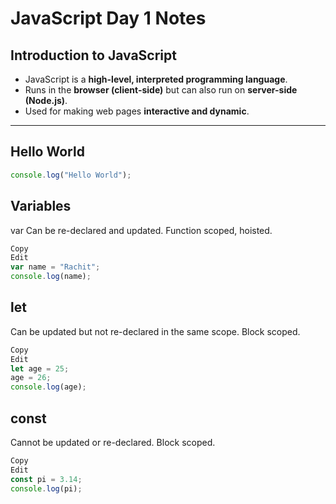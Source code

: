 #  JavaScript Day 1 Notes

##  **Introduction to JavaScript**
- JavaScript is a **high-level, interpreted programming language**.
- Runs in the **browser (client-side)** but can also run on **server-side (Node.js)**.
- Used for making web pages **interactive and dynamic**.

---

##  **Hello World**

```js
console.log("Hello World");
```
## Variables
var
Can be re-declared and updated.
Function scoped, hoisted.
```js
Copy
Edit
var name = "Rachit";
console.log(name);
```
## let
Can be updated but not re-declared in the same scope.
Block scoped.

```js
Copy
Edit
let age = 25;
age = 26;
console.log(age);
```
## const
Cannot be updated or re-declared.
Block scoped.
```js
Copy
Edit
const pi = 3.14;
console.log(pi);
```
